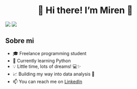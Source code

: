 <div align="center">
<h1 align="center"> 👋 Hi there! I’m Miren 👀 </h1>
</div>
<img src="https://i.imgur.com/EtLaeop.png">
<img src="https://imgur.com/hPnQ1yO.png">

## Sobre mi

- 🎓 Freelance programming student
- 🐍 Currently learning Python
- 💡 Little time, lots of dreams! 💻✨
- 📈 Building my way into data analysis 🚀
- 📫 You can reach me on [LinkedIn](https://linkedin.com/in/miren-arribas)
<br>


